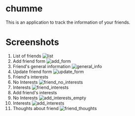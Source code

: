 # chumme
This is an application to track the information of your friends.

# Screenshots
1. List of friends
![list](screenshots/list_of_friends.png)
2. Add friend form
![add_form](screenshots/add_friend_form.png)
3. Friend's general information
![general_info](screenshots/friend_general_info.png)
4. Update friend form
![update_form](screenshots/update_friend_form.png)
5. Friend's interests
  1. No Interests
  ![friend_no_interests](screenshots/no_interests.png)
  2. Interests
  ![friend_interests](screenshots/friend_interests.png)
6. Add friend's interests
  1. No Interests
  ![add_interests_empty](screenshots/add_interests_empty.png)
  2. Interests
  ![add_interests](screenshots/add_interests.png)
7. Thoughts about friend
![friend_thoughts](screenshots/friend_thoughts.png)
